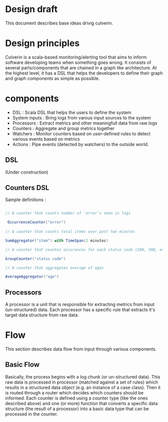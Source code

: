 # Design draft

This document describes base ideas drivig culverin.

# Design principles 
Culverin is a scala-based monitoring/alerting tool that aims to inform software developing teams when something goes wrong. 
It consists of several parts/components that are chained in a graph like architecture.
At the highest level, it has a DSL that helps the developers to define their graph and graph components as simple as possible.

# components

- DSL : Scala DSL that helps the users to define the system
- System inputs : Bring logs from varous input sources to the system
- Processors : Extract metrics and other meaningfull data from raw logs
- Counters : Aggregate and group metrics together
- Watchers : Monitor counters based on user-defined rules to detect various events based on metrics
- Actions : Pipe events (detected by watchers) to the outside world.

## DSL
(Under construction)

## Counters DSL

Sample definitions :

```SCALA

// A counter that counts number of 'error's seen in logs

 OccurrenceCounter("error")
 
// A counter that counts total items over past two minutes

SumAggregator("item") with TimeSpan(2 minutes)

// A counter that countes occurances for each status code (200, 500, etc...)

GroupCounter("status code")

// A counter that aggregates average of ages

AverageAggregator("age")

```

## Processors
A processor is a unit that is responsible for extracting metrics from input (un-structured) data.
Each processor has a specific rule that extracts it's target data structure from raw data.



# Flow
This section describes data flow from input through various components.

## Basic Flow
Basically, the process begins with a log chunk (or un-structured data). This raw data is processed in processor (matched against a set of rules) which results in a structured data object (e.g. an instance of a case class). Then it is routed through a router which decides which counters should be informed. Each counter is defined using a counter type (like the ones described above) and one (or more) function that converts a specific data structure (the result of a processor) into a basic data type that can be processed in the counter.
